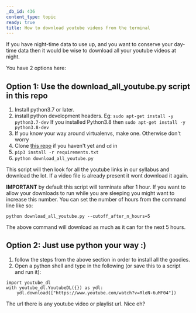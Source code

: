 ```yaml
---
_db_id: 436
content_type: topic
ready: true
title: How to download youtube videos from the terminal
---
```


If you have night-time data to use up, and you want to conserve your day-time data then it would be wise to download all your youtube videos at night.

You have 2 options here:

## Option 1: Use the download_all_youtube.py script in this repo

1. Install python3.7 or later.
2. install python development headers. Eg: `sudo apt-get install -y python3.7-dev` If you installed Python3.8 then `sudo apt-get install -y python3.8-dev`
3. If you know your way around virtualenvs, make one. Otherwise don't worry
4. Clone [this repo](https://github.com/Umuzi-org/tech-department) if you haven't yet and `cd` in
5. `pip3 install -r requirements.txt`
6. `python download_all_youtube.py`

This script will then look for all the youtube links in our syllabus and download the lot. If a video file is already present it wont download it again.

**IMPORTANT** by default this script will terminate after 1 hour. If you want to allow your downloads to run while you are sleeping you might want to increase this number. You can set the number of hours from the command line like so:

`python download_all_youtube.py --cutoff_after_n_hours=5`

The above command will download as much as it can for the next 5 hours.

## Option 2: Just use python your way :)

1. follow the steps from the above section in order to install all the goodies.
2. Open a python shell and type in the following (or save this to a script and run it):

```
import youtube_dl
with youtube_dl.YoutubeDL({}) as ydl:
    ydl.download(["https://www.youtube.com/watch?v=RleN-6uMF04"])
```

The url there is any youtube video or playlist url. Nice eh?